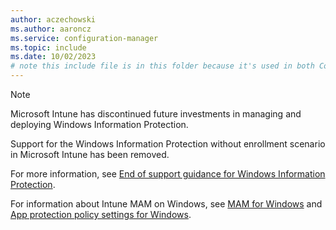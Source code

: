 ```yaml
---
author: aczechowski
ms.author: aaroncz
ms.service: configuration-manager
ms.topic: include
ms.date: 10/02/2023
# note this include file is in this folder because it's used in both ConfigMgr and Intune articles
---
```


<!-- 6010051, 15991492 -->

> [!NOTE]
> Microsoft Intune has discontinued future investments in managing and deploying Windows Information Protection.
>
> Support for the Windows Information Protection without enrollment scenario in Microsoft Intune has been removed.
>
> For more information, see [End of support guidance for Windows Information Protection](https://aka.ms/Intune-WIP-support).
>
> For information about Intune MAM on Windows, see [MAM for Windows](../intune/fundamentals/whats-new-archive.md#mam-for-windows-general-availability) and [App protection policy settings for Windows](../intune/apps/app-protection-policy-settings-windows.md).
